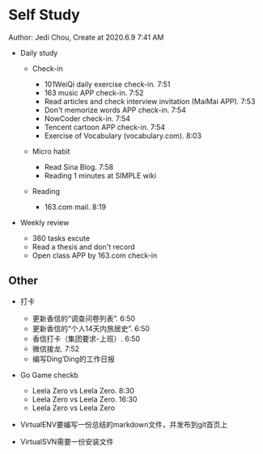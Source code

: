 # Self Study

Author: Jedi Chou, Create at 2020.6.9 7:41 AM

* Daily study

  * Check-in
    * 101WeiQi daily exercise check-in. 7:51
    * 163 music APP check-in. 7:52
    * Read articles and check interview invitation (MaiMai APP). 7:53
    * Don't memorize words APP check-in. 7:54
    * NowCoder check-in. 7:54
    * Tencent cartoon APP check-in. 7:54
    * Exercise of Vocabulary (vocabulary.com). 8:03

  * Micro habit
    * Read Sina Blog. 7:58
    * Reading 1 minutes at SIMPLE wiki

  * Reading
    * 163.com mail. 8:19

* Weekly review
  * 360 tasks excute
  * Read a thesis and don't record
  * Open class APP by 163.com check-in

## Other

* 打卡
  * 更新香信的“调查问卷列表”. 6:50
  * 更新香信的“个人14天内旅居史”. 6:50
  * 香信打卡（集团要求-上班）. 6:50
  * 微信接龙. 7:52
  * 编写Ding’Ding的工作日报

* Go Game checkb
  * Leela Zero vs Leela Zero. 8:30
  * Leela Zero vs Leela Zero. 16:30
  * Leela Zero vs Leela Zero

* VirtualENV要编写一份总结的markdown文件，并发布到git首页上
* VirtualSVN需要一份安装文件
